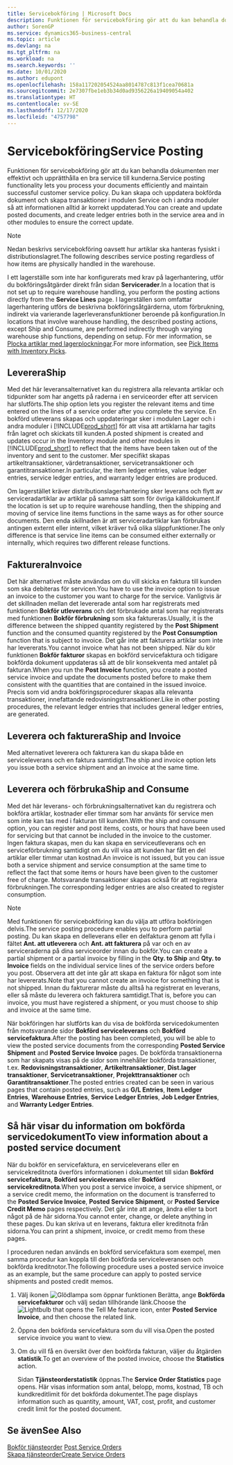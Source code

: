 ```yaml
---
title: Servicebokföring | Microsoft Docs
description: Funktionen för servicebokföring gör att du kan behandla dokumenten mer effektivt och upprätthålla en bra service till kunderna. Du kan skapa och uppdatera bokförda dokument och skapa transaktioner i modulen Service och i andra moduler så att informationen alltid är korrekt uppdaterad.
author: SorenGP
ms.service: dynamics365-business-central
ms.topic: article
ms.devlang: na
ms.tgt_pltfrm: na
ms.workload: na
ms.search.keywords: ''
ms.date: 10/01/2020
ms.author: edupont
ms.openlocfilehash: 158a117202054524aa8014787c813f1cea70681a
ms.sourcegitcommit: 2e7307fbe1eb3b34d0ad9356226a19409054a402
ms.translationtype: HT
ms.contentlocale: sv-SE
ms.lasthandoff: 12/17/2020
ms.locfileid: "4757798"
---
```

# <a name="service-posting"></a><span data-ttu-id="439a0-104">Servicebokföring</span><span class="sxs-lookup"><span data-stu-id="439a0-104">Service Posting</span></span>
<span data-ttu-id="439a0-105">Funktionen för servicebokföring gör att du kan behandla dokumenten mer effektivt och upprätthålla en bra service till kunderna.</span><span class="sxs-lookup"><span data-stu-id="439a0-105">Service posting functionality lets you process your documents efficiently and maintain successful customer service policy.</span></span> <span data-ttu-id="439a0-106">Du kan skapa och uppdatera bokförda dokument och skapa transaktioner i modulen Service och i andra moduler så att informationen alltid är korrekt uppdaterad.</span><span class="sxs-lookup"><span data-stu-id="439a0-106">You can create and update posted documents, and create ledger entries both in the service area and in other modules to ensure the correct update.</span></span>  

> [!NOTE]  
>  <span data-ttu-id="439a0-107">Nedan beskrivs servicebokföring oavsett hur artiklar ska hanteras fysiskt i distributionslagret.</span><span class="sxs-lookup"><span data-stu-id="439a0-107">The following describes service posting regardless of how items are physically handled in the warehouse.</span></span>  
>   
>  <span data-ttu-id="439a0-108">I ett lagerställe som inte har konfigurerats med krav på lagerhantering, utför du bokföringsåtgärder direkt från sidan **Servicerader**.</span><span class="sxs-lookup"><span data-stu-id="439a0-108">In a location that is not set up to require warehouse handling, you perform the posting actions directly from the **Service Lines** page.</span></span> <span data-ttu-id="439a0-109">I lagerställen som omfattar lagerhantering utförs de beskrivna bokföringsåtgärderna, utom förbrukning, indirekt via varierande lagerleveransfunktioner beroende på konfiguration.</span><span class="sxs-lookup"><span data-stu-id="439a0-109">In locations that involve warehouse handling, the described posting actions, except Ship and Consume, are performed indirectly through varying warehouse ship functions, depending on setup.</span></span> <span data-ttu-id="439a0-110">För mer information, se [Plocka artiklar med lagerplockningar](warehouse-how-to-pick-items-with-inventory-picks.md).</span><span class="sxs-lookup"><span data-stu-id="439a0-110">For more information, see [Pick Items with Inventory Picks](warehouse-how-to-pick-items-with-inventory-picks.md).</span></span>  

## <a name="ship"></a><span data-ttu-id="439a0-111">Leverera</span><span class="sxs-lookup"><span data-stu-id="439a0-111">Ship</span></span>  
<span data-ttu-id="439a0-112">Med det här leveransalternativet kan du registrera alla relevanta artiklar och tidpunkter som har angetts på raderna i en serviceorder efter att servicen har slutförts.</span><span class="sxs-lookup"><span data-stu-id="439a0-112">The ship option lets you register the relevant items and time entered on the lines of a service order after you complete the service.</span></span> <span data-ttu-id="439a0-113">En bokförd utleverans skapas och uppdateringar sker i modulen Lager och i andra moduler i [!INCLUDE[prod_short](includes/prod_short.md)] för att visa att artiklarna har tagits från lagret och skickats till kunden.</span><span class="sxs-lookup"><span data-stu-id="439a0-113">A posted shipment is created and updates occur in the Inventory module and other modules in [!INCLUDE[prod_short](includes/prod_short.md)] to reflect that the items have been taken out of the inventory and sent to the customer.</span></span> <span data-ttu-id="439a0-114">Mer specifikt skapas artikeltransaktioner, värdetransaktioner, servicetransaktioner och garantitransaktioner.</span><span class="sxs-lookup"><span data-stu-id="439a0-114">In particular, the item ledger entries, value ledger entries, service ledger entries, and warranty ledger entries are produced.</span></span>  

<span data-ttu-id="439a0-115">Om lagerstället kräver distributionslagerhantering sker leverans och flytt av serviceradartiklar av artiklar på samma sätt som för övriga källdokument.</span><span class="sxs-lookup"><span data-stu-id="439a0-115">If the location is set up to require warehouse handling, then the shipping and moving of service line items functions in the same ways as for other source documents.</span></span> <span data-ttu-id="439a0-116">Den enda skillnaden är att serviceradartiklar kan förbrukas antingen externt eller internt, vilket kräver två olika släppfunktioner.</span><span class="sxs-lookup"><span data-stu-id="439a0-116">The only difference is that service line items can be consumed either externally or internally, which requires two different release functions.</span></span>

## <a name="invoice"></a><span data-ttu-id="439a0-117">Fakturera</span><span class="sxs-lookup"><span data-stu-id="439a0-117">Invoice</span></span>  
<span data-ttu-id="439a0-118">Det här alternativet måste användas om du vill skicka en faktura till kunden som ska debiteras för servicen.</span><span class="sxs-lookup"><span data-stu-id="439a0-118">You have to use the invoice option to issue an invoice to the customer you want to charge for the service.</span></span> <span data-ttu-id="439a0-119">Vanligtvis är det skillnaden mellan det levererade antal som har registrerats med funktionen **Bokför utleverans** och det förbrukade antal som har registrerats med funktionen **Bokför förbrukning** som ska faktureras.</span><span class="sxs-lookup"><span data-stu-id="439a0-119">Usually, it is the difference between the shipped quantity registered by the **Post Shipment** function and the consumed quantity registered by the **Post Consumption** function that is subject to invoice.</span></span> <span data-ttu-id="439a0-120">Det går inte att fakturera artiklar som inte har levererats.</span><span class="sxs-lookup"><span data-stu-id="439a0-120">You cannot invoice what has not been shipped.</span></span> <span data-ttu-id="439a0-121">När du kör funktionen **Bokför fakturor** skapas en bokförd servicefaktura och tidigare bokförda dokument uppdateras så att de blir konsekventa med antalet på fakturan.</span><span class="sxs-lookup"><span data-stu-id="439a0-121">When you run the **Post Invoice** function, you create a posted service invoice and update the documents posted before to make them consistent with the quantities that are contained in the issued invoice.</span></span> <span data-ttu-id="439a0-122">Precis som vid andra bokföringsprocedurer skapas alla relevanta transaktioner, innefattande redovisningstransaktioner.</span><span class="sxs-lookup"><span data-stu-id="439a0-122">Like in other posting procedures, the relevant ledger entries that includes general ledger entries, are generated.</span></span>  

## <a name="ship-and-invoice"></a><span data-ttu-id="439a0-123">Leverera och fakturera</span><span class="sxs-lookup"><span data-stu-id="439a0-123">Ship and Invoice</span></span>  
<span data-ttu-id="439a0-124">Med alternativet leverera och fakturera kan du skapa både en serviceleverans och en faktura samtidigt.</span><span class="sxs-lookup"><span data-stu-id="439a0-124">The ship and invoice option lets you issue both a service shipment and an invoice at the same time.</span></span>  

## <a name="ship-and-consume"></a><span data-ttu-id="439a0-125">Leverera och förbruka</span><span class="sxs-lookup"><span data-stu-id="439a0-125">Ship and Consume</span></span>  
<span data-ttu-id="439a0-126">Med det här leverans- och förbrukningsalternativet kan du registrera och bokföra artiklar, kostnader eller timmar som har använts för service men som inte kan tas med i fakturan till kunden.</span><span class="sxs-lookup"><span data-stu-id="439a0-126">With the ship and consume option, you can register and post items, costs, or hours that have been used for servicing but that cannot be included in the invoice to the customer.</span></span> <span data-ttu-id="439a0-127">Ingen faktura skapas, men du kan skapa en serviceutleverans och en serviceförbrukning samtidigt om du vill visa att kunden har fått en del artiklar eller timmar utan kostnad.</span><span class="sxs-lookup"><span data-stu-id="439a0-127">An invoice is not issued, but you can issue both a service shipment and service consumption at the same time to reflect the fact that some items or hours have been given to the customer free of charge.</span></span> <span data-ttu-id="439a0-128">Motsvarande transaktioner skapas också för att registrera förbrukningen.</span><span class="sxs-lookup"><span data-stu-id="439a0-128">The corresponding ledger entries are also created to register consumption.</span></span>  

> [!NOTE]  
>  <span data-ttu-id="439a0-129">Med funktionen för servicebokföring kan du välja att utföra bokföringen delvis.</span><span class="sxs-lookup"><span data-stu-id="439a0-129">The service posting procedure enables you to perform partial posting.</span></span> <span data-ttu-id="439a0-130">Du kan skapa en delleverans eller en delfaktura genom att fylla i fältet **Ant. att utleverera** och **Ant. att fakturera** på var och en av  serviceraderna på dina serviceorder innan du bokför.</span><span class="sxs-lookup"><span data-stu-id="439a0-130">You can create a partial shipment or a partial invoice by filling in the **Qty. to Ship** and **Qty. to Invoice** fields on the individual service lines of the service orders before you post.</span></span> <span data-ttu-id="439a0-131">Observera att det inte går att skapa en faktura för något som inte har levererats.</span><span class="sxs-lookup"><span data-stu-id="439a0-131">Note that you cannot create an invoice for something that is not shipped.</span></span> <span data-ttu-id="439a0-132">Innan du fakturerar måste du alltså ha registrerat en leverans, eller så måste du leverera och fakturera samtidigt.</span><span class="sxs-lookup"><span data-stu-id="439a0-132">That is, before you can invoice, you must have registered a shipment, or you must choose to ship and invoice at the same time.</span></span>  

<span data-ttu-id="439a0-133">När bokföringen har slutförts kan du visa de bokförda servicedokumenten från motsvarande sidor **Bokförd serviceleverans** och **Bokförd servicefaktura**.</span><span class="sxs-lookup"><span data-stu-id="439a0-133">After the posting has been completed, you will be able to view the posted service documents from the corresponding **Posted Service Shipment** and **Posted Service Invoice** pages.</span></span> <span data-ttu-id="439a0-134">De bokförda transaktionerna som har skapats visas på de sidor som innehåller bokförda transaktioner, t.ex. **Redovisningstransaktioner**, **Artikeltransaktioner**, **Dist.lager transaktioner**, **Servicetransaktioner**, **Projekttransaktioner** och **Garantitransaktioner**.</span><span class="sxs-lookup"><span data-stu-id="439a0-134">The posted entries created can be seen in various pages that contain posted entries, such as **G/L Entries**, **Item Ledger Entries**, **Warehouse Entries**, **Service Ledger Entries**, **Job Ledger Entries**, and **Warranty Ledger Entries**.</span></span>  

## <a name="to-view-information-about-a-posted-service-document"></a><span data-ttu-id="439a0-135">Så här visar du information om bokförda servicedokument</span><span class="sxs-lookup"><span data-stu-id="439a0-135">To view information about a posted service document</span></span>  
<span data-ttu-id="439a0-136">När du bokför en servicefaktura, en serviceleverans eller en servicekreditnota överförs informationen i dokumentet till sidan **Bokförd servicefaktura**, **Bokförd serviceleverans** eller **Bokförd servicekreditnota**.</span><span class="sxs-lookup"><span data-stu-id="439a0-136">When you post a service invoice, a service shipment, or a service credit memo, the information on the document is transferred to the **Posted Service Invoice**, **Posted Service Shipment**, or **Posted Service Credit Memo** pages respectively.</span></span> <span data-ttu-id="439a0-137">Det går inte att ange, ändra eller ta bort något på de här sidorna.</span><span class="sxs-lookup"><span data-stu-id="439a0-137">You cannot enter, change, or delete anything in these pages.</span></span> <span data-ttu-id="439a0-138">Du kan skriva ut en leverans, faktura eller kreditnota från sidorna.</span><span class="sxs-lookup"><span data-stu-id="439a0-138">You can print a shipment, invoice, or credit memo from these pages.</span></span>  

<span data-ttu-id="439a0-139">I proceduren nedan används en bokförd servicefaktura som exempel, men samma procedur kan koppla till den bokförda serviceleveransen och bokförda kreditnotor.</span><span class="sxs-lookup"><span data-stu-id="439a0-139">The following procedure uses a posted service invoice as an example, but the same procedure can apply to posted service shipments and posted credit memos.</span></span>  

1. <span data-ttu-id="439a0-140">Välj ikonen ![Glödlampa som öppnar funktionen Berätta](media/ui-search/search_small.png "Berätta vad du vill göra"), ange **Bokförda servicefakturor** och välj sedan tillhörande länk.</span><span class="sxs-lookup"><span data-stu-id="439a0-140">Choose the ![Lightbulb that opens the Tell Me feature](media/ui-search/search_small.png "Tell me what you want to do") icon, enter **Posted Service Invoice**, and then choose the related link.</span></span>  
2. <span data-ttu-id="439a0-141">Öppna den bokförda servicefaktura som du vill visa.</span><span class="sxs-lookup"><span data-stu-id="439a0-141">Open the posted service invoice you want to view.</span></span>  
3. <span data-ttu-id="439a0-142">Om du vill få en översikt över den bokförda fakturan, väljer du åtgärden **statistik**.</span><span class="sxs-lookup"><span data-stu-id="439a0-142">To get an overview of the posted invoice, choose the **Statistics** action.</span></span>  

    <span data-ttu-id="439a0-143">Sidan **Tjänsteorderstatistik** öppnas.</span><span class="sxs-lookup"><span data-stu-id="439a0-143">The **Service Order Statistics** page opens.</span></span> <span data-ttu-id="439a0-144">Här visas information som antal, belopp, moms, kostnad, TB och kundkreditlimit för det bokförda dokumentet.</span><span class="sxs-lookup"><span data-stu-id="439a0-144">The page displays information such as quantity, amount, VAT, cost, profit, and customer credit limit for the posted document.</span></span>

## <a name="see-also"></a><span data-ttu-id="439a0-145">Se även</span><span class="sxs-lookup"><span data-stu-id="439a0-145">See Also</span></span>  
<span data-ttu-id="439a0-146">[Bokför tjänsteorder](service-how-to-post-service-orders.md) </span><span class="sxs-lookup"><span data-stu-id="439a0-146">[Post Service Orders](service-how-to-post-service-orders.md) </span></span>  
[<span data-ttu-id="439a0-147">Skapa tjänsteorder</span><span class="sxs-lookup"><span data-stu-id="439a0-147">Create Service Orders</span></span>](service-how-to-create-service-orders.md)
